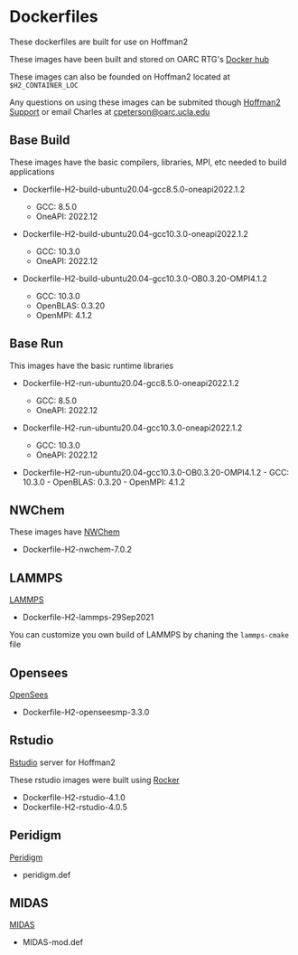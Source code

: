 # Dockerfiles

These dockerfiles are built for use on Hoffman2

These images have been built and stored on OARC RTG's [Docker hub](https://hub.docker.com/orgs/oarcrtg)

These images can also be founded on Hoffman2 located at `$H2_CONTAINER_LOC`

Any questions on using these images can be submited though [Hoffman2 Support](https://support.idre.ucla.edu/helpdesk/Tickets/New) or email Charles at cpeterson@oarc.ucla.edu

## Base Build

These images have the basic compilers, libraries, MPI, etc needed to build applications

- Dockerfile-H2-build-ubuntu20.04-gcc8.5.0-oneapi2022.1.2
	- GCC: 8.5.0
	- OneAPI: 2022.12

- Dockerfile-H2-build-ubuntu20.04-gcc10.3.0-oneapi2022.1.2
	- GCC: 10.3.0
	- OneAPI: 2022.12

- Dockerfile-H2-build-ubuntu20.04-gcc10.3.0-OB0.3.20-OMPI4.1.2
	- GCC: 10.3.0
	- OpenBLAS: 0.3.20
	- OpenMPI: 4.1.2

## Base Run

This images have the basic runtime libraries

- Dockerfile-H2-run-ubuntu20.04-gcc8.5.0-oneapi2022.1.2
	- GCC: 8.5.0
	- OneAPI: 2022.12

- Dockerfile-H2-run-ubuntu20.04-gcc10.3.0-oneapi2022.1.2
	- GCC: 10.3.0
	- OneAPI: 2022.12

- Dockerfile-H2-run-ubuntu20.04-gcc10.3.0-OB0.3.20-OMPI4.1.2
        - GCC: 10.3.0
        - OpenBLAS: 0.3.20
        - OpenMPI: 4.1.2

## NWChem

These images have [NWChem](https://nwchemgit.github.io/)

- Dockerfile-H2-nwchem-7.0.2

## LAMMPS

[LAMMPS](https://www.lammps.org/)

- Dockerfile-H2-lammps-29Sep2021

You can customize you own build of LAMMPS by chaning the `lammps-cmake` file

## Opensees

[OpenSees](https://opensees.berkeley.edu/)

- Dockerfile-H2-openseesmp-3.3.0

## Rstudio

[Rstudio](https://www.rstudio.com/) server for Hoffman2

These rstudio images were built using [Rocker](https://www.rocker-project.org)

- Dockerfile-H2-rstudio-4.1.0
- Dockerfile-H2-rstudio-4.0.5

## Peridigm

[Peridigm](https://github.com/peridigm/peridigm)

- peridigm.def

## MIDAS

[MIDAS](https://github.com/snayfach/MIDAS)

- MIDAS-mod.def 

